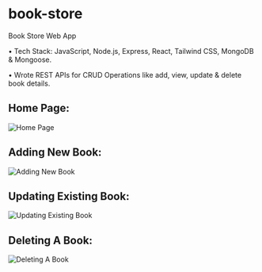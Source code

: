 # book-store

Book Store Web App

• Tech Stack: JavaScript, Node.js, Express, React, Tailwind CSS, MongoDB & Mongoose.

• Wrote REST APIs for CRUD Operations like add, view, update & delete book details.

## Home Page:

![Home Page](https://github.com/bbazwalt/book-store/blob/main/screenshots/home-page.png)

## Adding New Book:

![Adding New Book](https://github.com/bbazwalt/book-store/blob/main/screenshots/adding-new-book.png)

## Updating Existing Book:

![Updating Existing Book](https://github.com/bbazwalt/book-store/blob/main/screenshots/updating-existing-book.png)

## Deleting A Book:

![Deleting A Book](https://github.com/bbazwalt/book-store/blob/main/screenshots/deleting-a-book.png)
